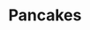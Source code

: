 ---
layout: recette
categories: [recettes]
hidden: true
lang: fr
sitemap: false
title: Pancakes
type: sucre
pour: pour 16 pancakes
ingredients: 
    - nom: farine blanche
      qte: 125
      unite: gr
    - nom: sucre
      qte: 15
      unite: gr
    - nom: levure chimique
      qte: 8
      unite: gr
    - nom: bicarbonate de soude
      qte: 1
      unite: gr
    - nom: sel
      qte: 2
      unite: gr
    - nom: oeuf 
      qte: 1
    - nom: huile neutre
      qte: 30
      unite: mL
    - nom: lait
      qte: 190
      unite: mL
    - nom: vanille liquide
      qte: au goût
etapes:
    - label: Préparation
      details:
        - Dans un saladier, ajouter la farine, le sucre, la levure, le bicarbonate et le sel
        - Ajouter l'oeuf battu, l'huile et le lait
        - Mélanger sans insister
        - Laisser reposer 10 minutes
cuisson: 
    - Faire chauffer une poêle à crêpes
    - Tester que la poêle est chaude en faisant un mini pancake
    - Cuire chaque pancake, 2-3 minutes par côté
---